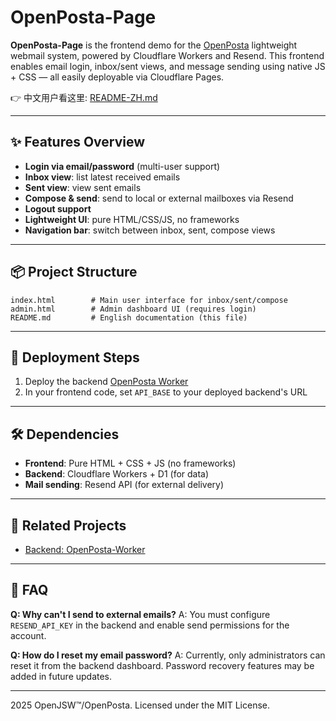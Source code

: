 # OpenPosta-Page

**OpenPosta-Page** is the frontend demo for the [OpenPosta](https://github.com/openjsw/openposta-worker) lightweight webmail system, powered by Cloudflare Workers and Resend. This frontend enables email login, inbox/sent views, and message sending using native JS + CSS — all easily deployable via Cloudflare Pages.

👉 中文用户看这里: [README-ZH.md](./README-ZH.md)

---

## ✨ Features Overview

* **Login via email/password** (multi-user support)
* **Inbox view**: list latest received emails
* **Sent view**: view sent emails
* **Compose & send**: send to local or external mailboxes via Resend
* **Logout support**
* **Lightweight UI**: pure HTML/CSS/JS, no frameworks
* **Navigation bar**: switch between inbox, sent, compose views

---

## 📦 Project Structure

```
index.html        # Main user interface for inbox/sent/compose
admin.html        # Admin dashboard UI (requires login)
README.md         # English documentation (this file)
```

---

## 🚀 Deployment Steps

1. Deploy the backend [OpenPosta Worker](https://github.com/openjsw/openposta-worker)
2. In your frontend code, set `API_BASE` to your deployed backend's URL

---

## 🛠️ Dependencies

* **Frontend**: Pure HTML + CSS + JS (no frameworks)
* **Backend**: Cloudflare Workers + D1 (for data)
* **Mail sending**: Resend API (for external delivery)

---

## 🔗 Related Projects

* [Backend: OpenPosta-Worker](https://github.com/openjsw/openposta-worker)

---

## 📮 FAQ

**Q: Why can't I send to external emails?**
A: You must configure `RESEND_API_KEY` in the backend and enable send permissions for the account.

**Q: How do I reset my email password?**
A: Currently, only administrators can reset it from the backend dashboard. Password recovery features may be added in future updates.

---
2025 OpenJSW™/OpenPosta. Licensed under the MIT License.

